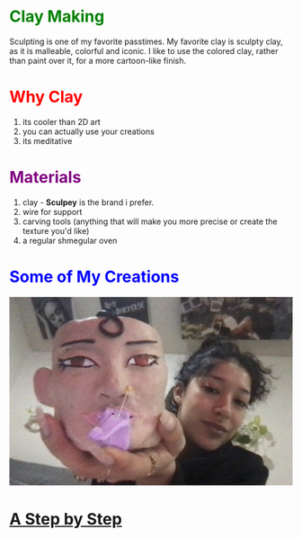 
# <span style="color:Green">Clay Making

Sculpting is one of my favorite passtimes. My favorite clay is sculpty clay, as it is malleable, colorful and iconic. I like to use the colored clay, rather than paint over it, for a more cartoon-like finish.
# <span style="color:red"> Why Clay
1. its cooler than 2D art
2. you can actually use your creations
3. its meditative

# <span style="color:purple"> Materials
1. clay - **Sculpey** is the brand i prefer. 
2. wire for support
3. carving tools (anything that will make you more precise or create the texture you'd like)
4. a regular shmegular oven

# <span style="color:blue"> Some of My Creations
![alt text](clei.jpg)

# [A Step by Step](https://www.tiktok.com/t/ZT8EaSncx/)

